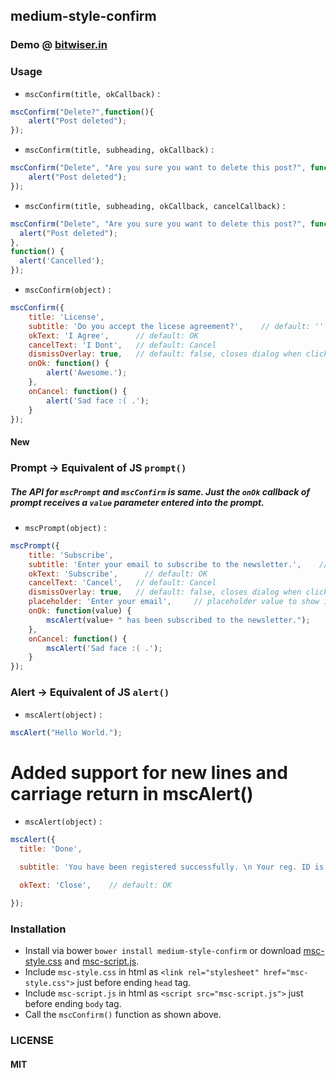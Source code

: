 ## medium-style-confirm

### Demo @ [bitwiser.in](http://bitwiser.in/medium-style-confirm/)

### Usage

* `mscConfirm(title, okCallback)` :
```js
mscConfirm("Delete?",function(){
    alert("Post deleted");
});
```

* `mscConfirm(title, subheading, okCallback)` :
```js
mscConfirm("Delete", "Are you sure you want to delete this post?", function(){
    alert("Post deleted");
});
```

* `mscConfirm(title, subheading, okCallback, cancelCallback)` :
```js
mscConfirm("Delete", "Are you sure you want to delete this post?", function(){
  alert("Post deleted");
},
function() {
  alert('Cancelled');
});
```

* `mscConfirm(object)` :
```js
mscConfirm({
    title: 'License',
    subtitle: 'Do you accept the licese agreement?',    // default: ''
    okText: 'I Agree',      // default: OK
    cancelText: 'I Dont',   // default: Cancel
    dismissOverlay: true,   // default: false, closes dialog when clicked on overlay.
    onOk: function() {
        alert('Awesome.');
    },
    onCancel: function() {
        alert('Sad face :( .');
    }
});
```

#### New
### Prompt -> Equivalent of JS `prompt()`
##### The API for `mscPrompt` and `mscConfirm` is same. Just the `onOk` callback of prompt receives a `value` parameter entered into the prompt.
* `mscPrompt(object)` :
```js
mscPrompt({
    title: 'Subscribe',
    subtitle: 'Enter your email to subscribe to the newsletter.',    // default: ''
    okText: 'Subscribe',      // default: OK
    cancelText: 'Cancel',   // default: Cancel
    dismissOverlay: true,   // default: false, closes dialog when clicked on overlay.
    placeholder: 'Enter your email',     // placeholder value to show in input textbox
    onOk: function(value) {
        mscAlert(value+ " has been subscribed to the newsletter.");
    },
    onCancel: function() {
        mscAlert('Sad face :( .');
    }
});
```

### Alert -> Equivalent of JS `alert()`
* `mscAlert(object)` :
```js
mscAlert("Hello World.");
```

# Added support for new lines and carriage return in mscAlert()
* `mscAlert(object)` :
```js
mscAlert({
  title: 'Done',

  subtitle: 'You have been registered successfully. \n Your reg. ID is 4321', // default: ''

  okText: 'Close',    // default: OK

});
```

### Installation
* Install via bower `bower install medium-style-confirm` or download [msc-style.css](http://bitwiser.in/medium-style-confirm/css/msc-style.css) and [msc-script.js](http://bitwiser.in/medium-style-confirm/js/msc-script.js).
* Include `msc-style.css` in html as `<link rel="stylesheet" href="msc-style.css">` just before ending `head` tag.
* Include `msc-script.js` in html as `<script src="msc-script.js">` just before ending `body` tag.
* Call the `mscConfirm()` function as shown above.

### LICENSE
#### MIT
